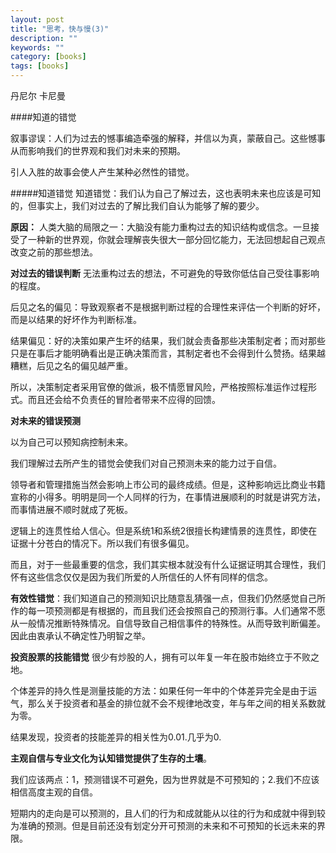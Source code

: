 ```yaml
---
layout: post
title: "思考，快与慢(3)"
description: ""
keywords: ""
category: [books]
tags: [books]
---
```


丹尼尔 卡尼曼

####知道的错觉

叙事谬误：人们为过去的憾事编造牵强的解释，并信以为真，蒙蔽自己。这些憾事从而影响我们的世界观和我们对未来的预期。

引人入胜的故事会使人产生某种必然性的错觉。

#####知道错觉
知道错觉：我们认为自己了解过去，这也表明未来也应该是可知的，但事实上，我们对过去的了解比我们自认为能够了解的要少。

**原因：**
人类大脑的局限之一：大脑没有能力重构过去的知识结构或信念。一旦接受了一种新的世界观，你就会理解丧失很大一部分回忆能力，无法回想起自己观点改变之前的那些想法。

**对过去的错误判断**
无法重构过去的想法，不可避免的导致你低估自己受往事影响的程度。

后见之名的偏见：导致观察者不是根据判断过程的合理性来评估一个判断的好坏，而是以结果的好坏作为判断标准。

结果偏见：好的决策如果产生坏的结果，我们就会责备那些决策制定者；而对那些只是在事后才能明确看出是正确决策而言，其制定者也不会得到什么赞扬。结果越糟糕，后见之名的偏见越严重。

所以，决策制定者采用官僚的做派，极不情愿冒风险，严格按照标准运作过程形式。而且还会给不负责任的冒险者带来不应得的回馈。

**对未来的错误预测**

以为自己可以预知病控制未来。

我们理解过去所产生的错觉会使我们对自己预测未来的能力过于自信。

领导者和管理措施当然会影响上市公司的最终成绩。但是，这种影响远比商业书籍宣称的小得多。明明是同一个人同样的行为，在事情进展顺利的时就是讲究方法，而事情进展不顺时就成了死板。

逻辑上的连贯性给人信心。但是系统1和系统2很擅长构建情景的连贯性，即使在证据十分苍白的情况下。所以我们有很多偏见。

而且，对于一些最重要的信念，我们其实根本就没有什么证据证明其合理性，我们怀有这些信念仅仅是因为我们所爱的人所信任的人怀有同样的信念。

**有效性错觉**：我们知道自己的预测知识比随意乱猜强一点，但我们仍然感觉自己所作的每一项预测都是有根据的，而且我们还会按照自己的预测行事。人们通常不愿从一般情况推断特殊情况。自信导致自己相信事件的特殊性。从而导致判断偏差。因此由衷承认不确定性乃明智之举。

**投资股票的技能错觉**
很少有炒股的人，拥有可以年复一年在股市始终立于不败之地。

个体差异的持久性是测量技能的方法：如果任何一年中的个体差异完全是由于运气，那么关于投资者和基金的排位就不会不规律地改变，年与年之间的相关系数就为零。

结果发现，投资者的技能差异的相关性为0.01.几乎为0.

**主观自信与专业文化为认知错觉提供了生存的土壤**。

我们应该两点：1，预测错误不可避免，因为世界就是不可预知的；2.我们不应该相信高度主观的自信。

短期内的走向是可以预测的，且人们的行为和成就能从以往的行为和成就中得到较为准确的预测。但是目前还没有划定分开可预测的未来和不可预知的长远未来的界限。
